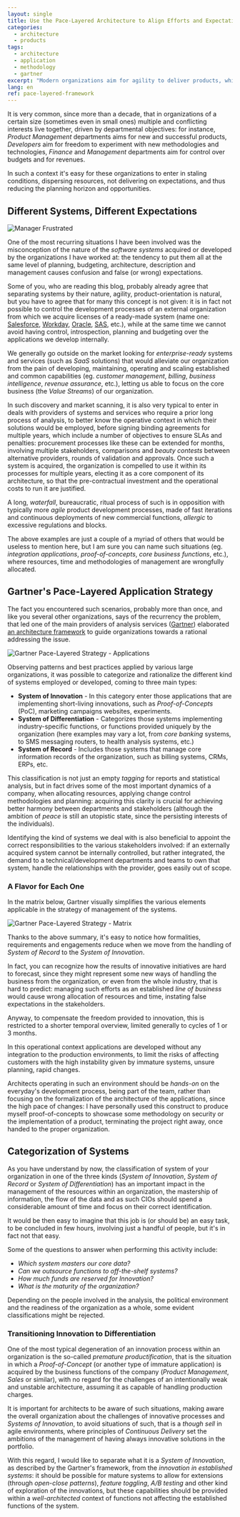 ```yaml
---
layout: single
title: Use the Pace-Layered Architecture to Align Efforts and Expectations 
categories:
  - architecture
  - products
tags:
  - architecture
  - application
  - methodology
  - gartner
excerpt: "Modern organizations aim for agility to deliver products, while dealing with expectations of control and finance forecasting"
lang: en
ref: pace-layered-framework
---
```


It is very common, since more than a decade, that in organizations of a certain size (sometimes even in small ones) multiple and conflicting interests live together, driven by departmental objectives: for instance, _Product Management_ departments aims for new and successful products, _Developers_ aim for freedom to experiment with new methodologies and technologies, _Finance_ and _Management_ departments aim for control over budgets and for revenues.

In such a context it's easy for these organizations to enter in staling conditions, dispersing resources, not delivering on expectations, and thus reducing the planning horizon and opportunities.

## Different Systems, Different Expectations

![Manager Frustrated](/assets/img/2022-11-15-pace-layered-framework/angry-manager-leaving.jpg)

One of the most recurring situations I have been involved was the misconception of the nature of the _software systems_ acquired or developed by the organizations I have worked at: the tendency to put them all at the same level of planning, budgeting, architecture, description and management causes confusion and false (or wrong) expectations.

Some of you, who are reading this blog, probably already agree that separating systems by their nature, agility, product-orientation is natural, but you have to agree that for many this concept is not given: it is in fact not possible to control the development processes of an external organization from which we acquire licenses of a ready-made system (name one: [Salesforce](https://force.com), [Workday](https://workday.com), [Oracle](https://oracle.com), [SAS](https://sas.com), etc.), while at the same time we cannot avoid having control, introspection, planning and budgeting over the applications we develop internally.

We generally go outside on the market looking for _enterprise-ready_ systems and services (such as _SaaS_ solutions) that would alleviate our organization from the pain of developing, maintaining, operating and scaling established and common capabilities (eg. _customer management_, _billing_, _business intelligence_, _revenue assurance_, etc.), letting us able to focus on the core business (the _Value Streams_) of our organization.

In such discovery and market scanning, it is also very typical to enter in deals with providers of systems and services who require a prior long process of analysis, to better know the operative context in which their solutions would be employed, before signing binding agreements for multiple years, which include a number of objectives to ensure SLAs and penalties: procurement processes like these can be extended for months, involving multiple stakeholders, comparisons and _beauty contests_ between alternative providers, rounds of validation and approvals. Once such a system is acquired, the organization is compelled to use it within its processes for multiple years, electing it as a core component of its architecture, so that the pre-contractual investment and the operational costs to run it are justified.

A long, _waterfall_, bureaucratic, ritual process of such is in opposition with typically more _agile_ product development processes, made of fast iterations and continuous deployments of new commercial functions, _allergic_ to excessive regulations and blocks.

The above examples are just a couple of a myriad of others that would be useless to mention here, but I am sure you can name such situations (eg. _integration applications_, _proof-of-concepts_, _core business functions_, etc.), where resources, time and methodologies of management are wrongfully allocated.

## Gartner's Pace-Layered Application Strategy

The fact you encountered such scenarios, probably more than once, and like you several other organizations, says of the recurrency the problem, that led one of the main providers of analysis services ([Gartner](https://www.gartner.com)) elaborated [an architecture framework](https://www.gartner.com/en/documents/1890915) to guide organizations towards a rational addressing the issue.

![Gartner Pace-Layered Strategy - Applications](/assets/img/2022-11-15-pace-layered-framework/systems-1930.jpg)

Observing patterns and best practices applied by various large organizations, it was possible to categorize and rationalize the different kind of systems employed or developed, coming to three main types:

* **System of Innovation** -  In this category enter those applications that are implementing short-living innovations, such as _Proof-of-Concepts_ (PoC), marketing campaigns websites, experiments.
* **System of Differentiation** - Categorizes those systems implementing industry-specific functions, or functions provided uniquely by the organization (here examples may vary a lot, from _core banking_ systems, to SMS messaging routers, to health analysis systems, etc.)
* **System of Record** - Includes those systems that manage core information records of the organization, such as billing systems, CRMs, ERPs, etc.

This classification is not just an empty _tagging_ for reports and statistical analysis, but in fact drives some of the most important dynamics of a company, when allocating resources, applying change control methodologies and planning: acquiring this clarity is crucial for achieving better harmony between departments and stakeholders (although the ambition of _peace_ is still an utopistic state, since the persisting interests of the individuals).

Identifying the kind of systems we deal with is also beneficial to appoint the correct responsibilities to the various stakeholders involved: if an externally acquired system cannot be internally controlled, but rather integrated, the demand to a technical/development departments and teams to own that system, handle the relationships with the provider, goes easily out of scope.

### A Flavor for Each One

In the matrix below, Gartner visually simplifies the various elements applicable in the strategy of management of the systems.

![Gartner Pace-Layered Strategy - Matrix](/assets/img/2022-11-15-pace-layered-framework/gartner-pace-layer-matrix.jpg)

Thanks to the above summary, it's easy to notice how formalities, requirements and engagements reduce when we move from the handling of _System of Record_ to the _System of Innovation_.

In fact, you can recognize how the results of innovative initiatives are hard to forecast, since they might represent some new ways of handling the business from the organization, or even from the whole industry, that is hard to predict: managing such efforts as an established _line of business_ would cause wrong allocation of resources and time, instating false expectations in the stakeholders.

Anyway, to compensate the freedom provided to innovation, this is restricted to a shorter temporal overview, limited generally to cycles of 1 or 3 months.

In this operational context applications are developed without any integration to the production environments, to limit the risks of affecting customers with the high instability given by immature systems, unsure planning, rapid changes.

Architects operating in such an environment should be _hands-on_ on the everyday's development process, being part of the team, rather than focusing on the formalization of the architecture of the applications, since the high pace of changes: I have personally used this construct to produce myself proof-of-concepts to showcase some methodology on security or the implementation of a product, terminating the project right away, once handed to the proper organization.

## Categorization of Systems

As you have understand by now, the classification of system of your organization in one of the three kinds (_System of Innovation_, _System of Record_ or _System of Differentiation_) has an important impact in the management of the resources within an organization, the mastership of information, the flow of the data and as such CIOs should spend a considerable amount of time and focus on their correct identification.

It would be then easy to imagine that this job is (or should be) an easy task, to be concluded in few hours, involving just a handful of people, but it's in fact not that easy.

Some of the questions to answer when performing this activity include:

* _Which system masters our core data?_
* _Can we outsource functions to off-the-shelf systems?_
* _How much funds are reserved for Innovation?_
* _What is the maturity of the organization?_

Depending on the people involved in the analysis, the political environment and the readiness of the organization as a whole, some evident classifications might be rejected.

### Transitioning Innovation to Differentiation

One of the most typical degeneration of an innovation process within an organization is the so-called _premature productification_, that is the situation in which a _Proof-of-Concept_ (or another type of immature application) is acquired by the business functions of the company (_Product Management_, _Sales_ or similar), with no regard for the challenges of an intentionally weak and unstable architecture, assuming it as capable of handling production charges.

It is important for architects to be aware of such situations, making aware the overall organization about the challenges of innovative processes and _Systems of Innovation_, to avoid situations of such, that is a _though sell_ in agile environments, where principles of _Continuous Delivery_ set the ambitions of the management of having always innovative solutions in the portfolio.

With this regard, I would like to separate what it is a _System of Innovation_, as described by the Gartner's framework, from the _innovation in established systems_: it should be possible for mature systems to allow for extensions (through _open-close patterns_), _feature toggling_, _A/B testing_ and other kind of exploration of the innovations, but these capabilities should be provided within a _well-architected_ context of functions not affecting the established functions of the system.